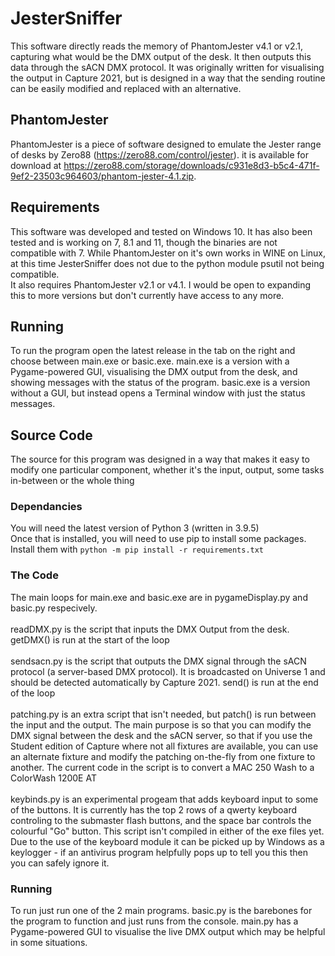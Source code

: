 # JesterSniffer

This software directly reads the memory of PhantomJester v4.1 or v2.1, capturing what would be the DMX output of the desk. It then outputs this data through the sACN DMX protocol. It was originally written for visualising the output in Capture 2021, but is designed in a way that the sending routine can be easily modified and replaced with an alternative.

## PhantomJester
PhantomJester is a piece of software designed to emulate the Jester range of desks by Zero88 (https://zero88.com/control/jester). it is available for download at https://zero88.com/storage/downloads/c931e8d3-b5c4-471f-9ef2-23503c964603/phantom-jester-4.1.zip. 

## Requirements
This software was developed and tested on Windows 10. It has also been tested and is working on 7, 8.1 and 11, though the binaries are not compatible with 7. While PhantomJester on it's own works in WINE on Linux, at this time JesterSniffer does not due to the python module psutil not being compatible.\
It also requires PhantomJester v2.1 or v4.1. I would be open to expanding this to more versions but don't currently have access to any more.

## Running
To run the program open the latest release in the tab on the right and choose between main.exe or basic.exe. main.exe is a version with a Pygame-powered GUI, visualising the DMX output from the desk, and showing messages with the status of the program. basic.exe is a version without a GUI, but instead opens a Terminal window with just the status messages.

## Source Code
The source for this program was designed in a way that makes it easy to modify one particular component, whether it's the input, output, some tasks in-between or the whole thing

### Dependancies
You will need the latest version of Python 3 (written in 3.9.5)\
Once that is installed, you will need to use pip to install some packages.\
Install them with `python -m pip install -r requirements.txt`

### The Code
The main loops for main.exe and basic.exe are in pygameDisplay.py and basic.py respecively.\
\
readDMX.py is the script that inputs the DMX Output from the desk. getDMX() is run at the start of the loop\
\
sendsacn.py is the script that outputs the DMX signal through the sACN protocol (a server-based DMX protocol). It is broadcasted on Universe 1 and should be detected automatically by Capture 2021. send() is run at the end of the loop\
\
patching.py is an extra script that isn't needed, but patch() is run between the input and the output. The main purpose is so that you can modify the DMX signal between the desk and the sACN server, so that if you use the Student edition of Capture where not all fixtures are available, you can use an alternate fixture and modify the patching on-the-fly from one fixture to another. The current code in the script is to convert a MAC 250 Wash to a ColorWash 1200E AT\
\
keybinds.py is an experimental progeam that adds keyboard input to some of the buttons. It is currently has the top 2 rows of a qwerty keyboard controling to the submaster flash buttons, and the space bar controls the colourful "Go" button. This script isn't compiled in either of the exe files yet. Due to the use of the keyboard module it can be picked up by Windows as a keylogger - if an antivirus program helpfully pops up to tell you this then you can safely ignore it.

### Running
To run just run one of the 2 main programs. basic.py is the barebones for the program to function and just runs from the console. main.py has a Pygame-powered GUI to visualise the live DMX output which may be helpful in some situations.
